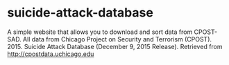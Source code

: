 # suicide-attack-database
 A simple website that allows you to download and sort data from CPOST-SAD. All data from Chicago Project on Security and Terrorism (CPOST). 2015. Suicide Attack Database (December 9, 2015 Release). Retrieved from http://cpostdata.uchicago.edu
